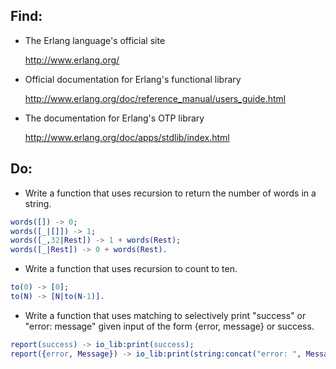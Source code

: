 ## Find: ##

- The Erlang language's official site
  
  http://www.erlang.org/

- Official documentation for Erlang's functional library

  http://www.erlang.org/doc/reference_manual/users_guide.html

- The documentation for Erlang's OTP library

  http://www.erlang.org/doc/apps/stdlib/index.html

## Do: ##

- Write a function that uses recursion to return the number of words in a string.

```erlang
words([]) -> 0;
words([_|[]]) -> 1;
words([_,32|Rest]) -> 1 + words(Rest);
words([_|Rest]) -> 0 + words(Rest).
```

- Write a function that uses recursion to count to ten.

```erlang
to(0) -> [0];
to(N) -> [N|to(N-1)].
```

- Write a function that uses matching to selectively print "success" or "error: message" given input of the form {error, message} or success.

```erlang
report(success) -> io_lib:print(success);
report({error, Message}) -> io_lib:print(string:concat("error: ", Message)).
```